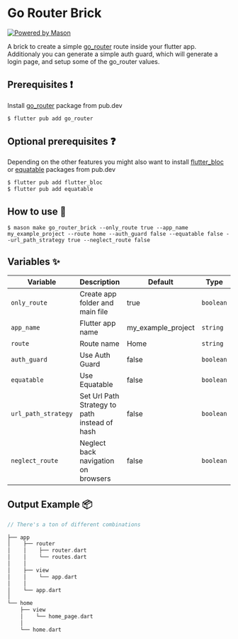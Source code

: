 # Go Router Brick
[![Powered by Mason](https://img.shields.io/endpoint?url=https%3A%2F%2Ftinyurl.com%2Fmason-badge)](https://github.com/felangel/mason)

A brick to create a simple [go_router](https://pub.dev/packages/go_router) route inside your flutter app.
Additionaly you can generate a simple auth guard, which will generate a login page, and setup some of the go_router values.


## Prerequisites ❗️
Install [go_router](https://pub.dev/packages/go_router) package from pub.dev
```bash
$ flutter pub add go_router
```

## Optional prerequisites ❓
Depending on the other features you might also want to install [flutter_bloc](https://pub.dev/packages/flutter_bloc) or [equatable](https://pub.dev/packages/equatable) packages from pub.dev
```bash
$ flutter pub add flutter_bloc
$ flutter pub add equatable
```


## How to use 🚀

```
$ mason make go_router_brick --only_route true --app_name my_example_project --route home --auth_guard false --equatable false --url_path_strategy true --neglect_route false
```

## Variables ✨

| Variable            | Description                                       | Default            | Type      |
| --------------------| --------------------------------------------------| -------------------| ----------|
| `only_route`        | Create app folder and main file                   | true               | `boolean` |
| `app_name`          | Flutter app name                                  | my_example_project | `string`  |
| `route`             | Route name                                        | Home               | `string`  |
| `auth_guard`        | Use Auth Guard                                    | false              | `boolean` |
| `equatable`         | Use Equatable                                     | false              | `boolean` |
| `url_path_strategy` | Set Url Path Strategy to path instead of hash     | false              | `boolean` |
| `neglect_route`     | Neglect back navigation on browsers               | false              | `boolean` |

## Output Example 📦

```dart
// There's a ton of different combinations

├── app
│    ├── router
│    │    ├── router.dart
│    │    └── routes.dart
│    │
│    ├── view
│    │    └── app.dart
│    │
│    └── app.dart
│
└── home
    ├── view
    │    └── home_page.dart
    │
    └── home.dart
```
